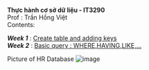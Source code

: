 **Thực hành cơ sở dữ liệu - IT3290 <br>**
Prof : Trần Hồng Việt <br>
Contents:<br>

***Week 1*** : [Create table and adding keys](https://github.com/mrtien12/postgreSQL-assignment/tree/main/week1)<br>
***Week 2*** : [Basic query : WHERE,HAVING,LIKE,...](https://github.com/mrtien12/postgreSQL-assignment/tree/main/week2)<br>

Picture of HR Database 
![image](https://user-images.githubusercontent.com/86244629/163422662-db89537b-7052-46d5-b61a-79543e2684b4.png)
